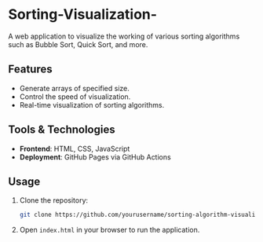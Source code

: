 # Sorting-Visualization-


A web application to visualize the working of various sorting algorithms such as Bubble Sort, Quick Sort, and more.

## Features
- Generate arrays of specified size.
- Control the speed of visualization.
- Real-time visualization of sorting algorithms.

## Tools & Technologies
- **Frontend**: HTML, CSS, JavaScript
- **Deployment**: GitHub Pages via GitHub Actions

## Usage
1. Clone the repository:
    ```bash
    git clone https://github.com/yourusername/sorting-algorithm-visualizer.git
    ```
2. Open `index.html` in your browser to run the application.
